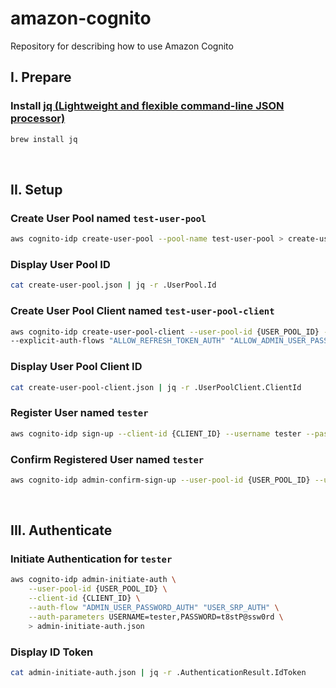 # amazon-cognito
Repository for describing how to use Amazon Cognito

## I. Prepare
### Install [jq (Lightweight and flexible command-line JSON processor)](https://stedolan.github.io/jq/)
```sh
brew install jq
```

&nbsp;

## II. Setup
### Create User Pool named `test-user-pool`
```sh
aws cognito-idp create-user-pool --pool-name test-user-pool > create-user-pool.json
```

### Display User Pool ID
```sh
cat create-user-pool.json | jq -r .UserPool.Id
```

### Create User Pool Client named `test-user-pool-client`
```sh
aws cognito-idp create-user-pool-client --user-pool-id {USER_POOL_ID} --client-name test-user-pool-client \
--explicit-auth-flows "ALLOW_REFRESH_TOKEN_AUTH" "ALLOW_ADMIN_USER_PASSWORD_AUTH" > create-user-pool-client.json
```

### Display User Pool Client ID
```sh
cat create-user-pool-client.json | jq -r .UserPoolClient.ClientId
```

### Register User named `tester`
```sh
aws cognito-idp sign-up --client-id {CLIENT_ID} --username tester --password t8stP@ssw0rd
```

### Confirm Registered User named `tester`
```sh
aws cognito-idp admin-confirm-sign-up --user-pool-id {USER_POOL_ID} --username tester
```

&nbsp;

## III. Authenticate
### Initiate Authentication for `tester`
```sh
aws cognito-idp admin-initiate-auth \
    --user-pool-id {USER_POOL_ID} \
    --client-id {CLIENT_ID} \
    --auth-flow "ADMIN_USER_PASSWORD_AUTH" "USER_SRP_AUTH" \
    --auth-parameters USERNAME=tester,PASSWORD=t8stP@ssw0rd \
    > admin-initiate-auth.json
```

### Display ID Token
```sh
cat admin-initiate-auth.json | jq -r .AuthenticationResult.IdToken
```
